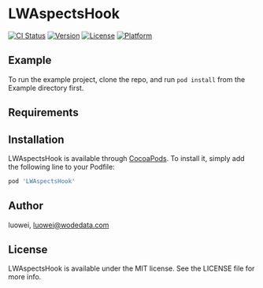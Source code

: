 # LWAspectsHook

[![CI Status](https://img.shields.io/travis/luowei/LWAspectsHook.svg?style=flat)](https://travis-ci.org/luowei/LWAspectsHook)
[![Version](https://img.shields.io/cocoapods/v/LWAspectsHook.svg?style=flat)](https://cocoapods.org/pods/LWAspectsHook)
[![License](https://img.shields.io/cocoapods/l/LWAspectsHook.svg?style=flat)](https://cocoapods.org/pods/LWAspectsHook)
[![Platform](https://img.shields.io/cocoapods/p/LWAspectsHook.svg?style=flat)](https://cocoapods.org/pods/LWAspectsHook)

## Example

To run the example project, clone the repo, and run `pod install` from the Example directory first.

## Requirements

## Installation

LWAspectsHook is available through [CocoaPods](https://cocoapods.org). To install
it, simply add the following line to your Podfile:

```ruby
pod 'LWAspectsHook'
```

## Author

luowei, luowei@wodedata.com

## License

LWAspectsHook is available under the MIT license. See the LICENSE file for more info.
